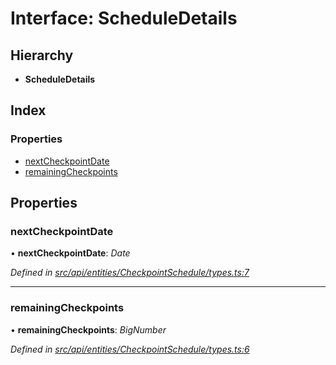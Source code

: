 # Interface: ScheduleDetails

## Hierarchy

* **ScheduleDetails**

## Index

### Properties

* [nextCheckpointDate](scheduledetails.md#nextcheckpointdate)
* [remainingCheckpoints](scheduledetails.md#remainingcheckpoints)

## Properties

###  nextCheckpointDate

• **nextCheckpointDate**: *Date*

*Defined in [src/api/entities/CheckpointSchedule/types.ts:7](https://github.com/PolymathNetwork/polymesh-sdk/blob/38ee8078/src/api/entities/CheckpointSchedule/types.ts#L7)*

___

###  remainingCheckpoints

• **remainingCheckpoints**: *BigNumber*

*Defined in [src/api/entities/CheckpointSchedule/types.ts:6](https://github.com/PolymathNetwork/polymesh-sdk/blob/38ee8078/src/api/entities/CheckpointSchedule/types.ts#L6)*

